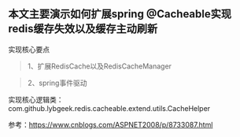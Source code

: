 ## 本文主要演示如何扩展spring @Cacheable实现redis缓存失效以及缓存主动刷新

实现核心要点

> 1、扩展RedisCache以及RedisCacheManager

> 2、spring事件驱动

实现核心逻辑类：com.github.lybgeek.redis.cacheable.extend.utils.CacheHelper

参考：https://www.cnblogs.com/ASPNET2008/p/8733087.html